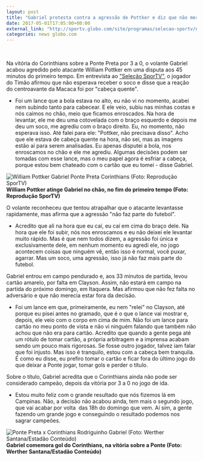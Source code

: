 ```yaml
---
layout: post
title: "Gabriel protesta contra a agressão de Pottker e diz que não merecia cartão"
date: 2017-05-01T17:05:00+00:00
external_link: "http://sportv.globo.com/site/programas/selecao-sportv/noticia/2017/05/gabriel-protesta-contra-agressao-de-pottker-e-diz-que-nao-merecia-cartao.html"
categories: news globo.com
---
```

&nbsp;

Na vitória do Corinthians sobre a Ponte Preta por 3 a 0, o volante Gabriel acabou agredido pelo atacante William Pottker em uma disputa aos 45 minutos do primeiro tempo. Em entrevista ao ["Seleção SporTV"](http://sportv.globo.com/site/programas/selecao-sportv/), o jogador do Timão afirmou que não esperava receber o soco e disse que a reação do centroavante da Macaca foi por "cabeça quente".

- Foi um lance que a bola estava no alto, eu não vi no momento, acabei nem subindo tanto para cabecear. E ele veio, subiu nas minhas costas e nós caímos no chão, meio que ficamos enroscados. Na hora de levantar, ele me deu uma cotovelada com o braço esquerdo e depois me deu um soco, me agrediu com o braço direito. Eu, no momento, não esperava isso. Até falei para ele: "Pottker, não precisava disso". Acho que ele estava de cabeça quente na hora, não sei, mas as imagens estão aí para serem analisadas. Eu apenas disputei a bola, nos enroscamos no chão e ele me agrediu. Algumas decisões podem ser tomadas com esse lance, mas o meu papel agora é esfriar a cabeça, porque estou bem chateado com o cartão que eu tomei - disse Gabriel.

 ![William Pottker Gabriel Ponte Preta Corinthians (Foto: Reprodução SporTV)](http://s2.glbimg.com/mEOhT6ceYcXHcIatPqCiOqFZjek=/159x55:931x647/300x230/s.glbimg.com/es/ge/f/original/2017/05/01/pottkergabriel.jpg "William Pottker Gabriel Ponte Preta Corinthians (Foto: Reprodução SporTV)")**William Pottker atinge Gabriel no chão, no fim do primeiro tempo (Foto: Reprodução SporTV)**

O volante reconheceu que tentou atrapalhar que o atacante levantasse rapidamente, mas afirma que a agressão "não faz parte do futebol".

- Acredito que ali na hora que eu caí, eu caí em cima do braço dele. Na hora que ele foi subir, nós nos enroscamos e eu não deixei ele levantar muito rápido. Mas é que nem todos dizem, a agressão foi única e exclusivamente dele, em nenhum momento eu agredi ele, no jogo acontecem coisas que ninguém vê, então isso é normal, você puxar, agarrar. Mas um soco, uma agressão, isso já não faz mais parte do futebol.

Gabriel entrou em campo pendurado e, aos 33 minutos de partida, levou cartão amarelo, por falta em Clayson. Assim, não estará em campo na partida do próximo domingo, em Itaquera. Mas afirmou que não fez falta no adversário e que não merecia estar fora da decisão.

- Foi um lance em que, primeiramente, eu nem "relei" no Clayson, até porque eu pisei antes no gramado, que é o que o lance vai mostrar e, depois, ele veio com o corpo em cima de mim. Não foi um lance para cartão no meu ponto de vista e não vi ninguém falando que também não achou que não era para cartão. Acredito que quando a gente pega até um rótulo de tomar cartão, a própria arbitragem e a imprensa acabam sendo um pouco mais rigorosas. Se fosse outro jogador, talvez iam falar que foi injusto. Mas isso é tranquilo, estou com a cabeça bem tranquila. É como eu disse, eu prefiro tomar o cartão e ficar fora do último jogo do que deixar a Ponte jogar, tomar gols e perder o título.

Sobre o título, Gabriel acredita que o Corinthians ainda não pode ser considerado campeão, depois da vitória por 3 a 0 no jogo de ida.

- Estou muito feliz com o grande resultado que nós fizemos lá em Campinas. Não, a decisão não acabou ainda, tem mais o segundo jogo, que vai acabar por volta &nbsp;das 18h do domingo que vem. Aí sim, a gente fazendo um grande jogo e conseguindo o resultado podemos nos sagrar campeões.

 ![Ponte Preta x Corinthians Rodriguinho Gabriel (Foto: Werther Santana/Estadão Conteúdo)](http://s2.glbimg.com/WieefOodneQi7z3FNVofUQRxwS4=/0x100:1000x666/690x390/s.glbimg.com/es/ge/f/original/2017/04/30/age20170430099.jpg "Ponte Preta x Corinthians Rodriguinho Gabriel (Foto: Werther Santana/Estadão Conteúdo)")**Gabriel comemora gol do Corinthians, na vitória sobre a Ponte (Foto: Werther Santana/Estadão Conteúdo)**


